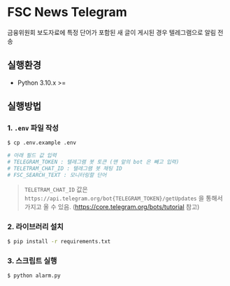 # FSC News Telegram
금융위원회 보도자료에 특정 단어가 포함된 새 글이 게시된 경우 텔레그램으로 알림 전송

## 실행환경
- Python 3.10.x >=

## 실행방법

### 1. `.env` 파일 작성
```sh
$ cp .env.example .env

# 아래 필드 값 입력
# TELEGRAM_TOKEN : 텔레그램 봇 토큰 (맨 앞의 bot 은 빼고 입력)
# TELETRAM_CHAT_ID : 텔레그램 봇 채팅 ID
# FSC_SEARCH_TEXT : 모니터링할 단어
```
> `TELETRAM_CHAT_ID` 값은 `https://api.telegram.org/bot{TELEGRAM_TOKEN}/getUpdates` 을 통해서 가지고 올 수 있음. (https://core.telegram.org/bots/tutorial 참고)

### 2. 라이브러리 설치
```sh
$ pip install -r requirements.txt
```

### 3. 스크립트 실행
```sh
$ python alarm.py
